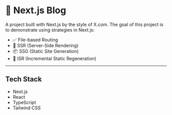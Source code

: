 # 📝 Next.js Blog

A project built with Next.js by the style of X.com. The goal of this project is to demonstrate using strategies in Next.js:

- ✅ File-based Routing  
- 🚀 SSR (Server-Side Rendering)  
- 📦 SSG (Static Site Generation)  
- 🔄 ISR (Incremental Static Regeneration)

---

## Tech Stack

- Next.js  
- React  
- TypeScript  
- Tailwind CSS